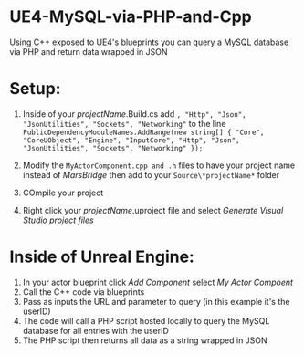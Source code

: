 # UE4-MySQL-via-PHP-and-Cpp
Using C++ exposed to UE4's blueprints you can query a MySQL database via PHP and return data wrapped in JSON

# Setup:
1) Inside of your *projectName*.Build.cs add ` , "Http", "Json", "JsonUtilities", "Sockets", "Networking" ` to the line
`PublicDependencyModuleNames.AddRange(new string[] { "Core", "CoreUObject", "Engine", "InputCore", "Http", "Json", "JsonUtilities", "Sockets", "Networking" });`

2) Modify the `MyActorComponent.cpp and .h` files to have your project name instead of *MarsBridge* then add to your `Source\*projectName*` folder

3) COmpile your project

4) Right click your *projectName*.uproject file and select *Generate Visual Studio project files*

# Inside of Unreal Engine:
1) In your actor blueprint click *Add Component* select *My Actor Compoent*
2) Call the C++ code via blueprints
3) Pass as inputs the URL and parameter to query (in this example it's the userID)
4) The code will call a PHP script hosted locally to query the MySQL database for all entries with the userID
5) The PHP script then returns all data as a string wrapped in JSON
